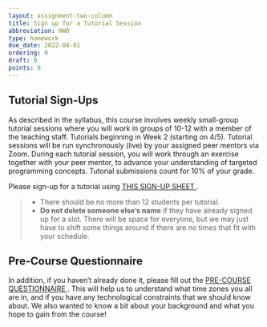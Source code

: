 ```yaml
---
layout: assignment-two-column
title: Sign up for a Tutorial Session
abbreviation: HW0
type: homework
due_date: 2022-04-01
ordering: 0
draft: 0
points: 0
---
```


## Tutorial Sign-Ups
As described in the syllabus, this course involves weekly small-group tutorial sessions where you will work in groups of 10-12 with a member of the teaching staff. Tutorials beginning in Week 2 (starting on 4/5). Tutorial sessions will be run synchronously (live) by your assigned peer mentors via Zoom. During each tutorial session, you will work through an exercise together with your peer mentor, to advance your understanding of targeted programming concepts. Tutorial submissions count for 10% of your grade.


Please sign-up for a tutorial using <a class="lab" href="https://docs.google.com/spreadsheets/d/1epNYAIB3sNFyeAligfU2GfwEpfRt81pVmPF4hwXGTRk/edit?usp=sharing" target="_blank">THIS SIGN-UP SHEET <i class="fa fa-link" aria-hidden="true"></i></a>. 

> * There should be no more than 12 students per tutorial. 
> * **Do not delete someone else’s name** if they have already signed up for a slot. There will be space for everyone, but we may just have to shift some things around if there are no times that fit with your schedule.

## Pre-Course Questionnaire
In addition, if you haven’t already done it, please fill out the <a class="lab" href="https://forms.gle/q1q3Pk1qn5Qwcth69" target="_blank">PRE-COURSE QUESTIONNAIRE <i class="fa fa-link" aria-hidden="true"></i></a>. This will help us to understand what time zones you all are in, and if you have any technological constraints that we should know about. We also wanted to know a bit about your background and what you hope to gain from the course!
